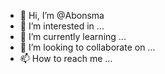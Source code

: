 - 👋 Hi, I’m @Abonsma
- 👀 I’m interested in ...
- 🌱 I’m currently learning ...
- 💞️ I’m looking to collaborate on ...
- 📫 How to reach me ...

<!---
Abonsma/Abonsma is a ✨ special ✨ repository because its `README.md` (this file) appears on your GitHub profile.
You can click the Preview link to take a look at your changes.
--->
